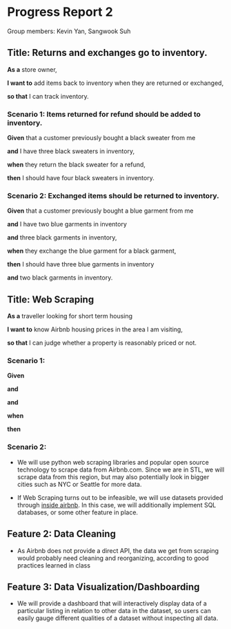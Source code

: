 # Progress Report 2

Group members: Kevin Yan, Sangwook Suh

## Title: Returns and exchanges go to inventory.


**As a** store owner,


**I want to**  add items back to inventory when they are returned or exchanged,


**so that**  I can track inventory.


### Scenario 1: Items returned for refund should be added to inventory.


**Given** that a customer previously bought a black sweater from me


**and** I have three black sweaters in inventory,


**when** they return the black sweater for a refund,


**then** I should have four black sweaters in inventory.

### Scenario 2: Exchanged items should be returned to inventory.


**Given** that a customer previously bought a blue garment from me


**and** I have two blue garments in inventory


**and** three black garments in inventory,


**when** they exchange the blue garment for a black garment,


**then** I should have three blue garments in inventory


**and** two black garments in inventory.


## Title: Web Scraping


**As a** traveller looking for short term housing


**I want to** know Airbnb housing prices in the area I am visiting,


**so that** I can judge whether a property is reasonably priced or not.



### Scenario 1:

**Given**

**and**

**and**

**when**

**then**


### Scenario 2: 

* We will use python web scraping libraries and popular open source technology to scrape data from Airbnb.com. Since we are in STL, we will scrape data from this region, but may also potentially look in bigger cities such as NYC or Seattle for more data.

* If Web Scraping turns out to be infeasible, we will use datasets provided through [inside airbnb](http://insideairbnb.com/).  In this case, we will additionally implement SQL databases, or some other feature in place.


## Feature 2: Data Cleaning 

* As Airbnb does not provide a direct API, the data we get from scraping would probably need cleaning and reorganizing, according to good practices learned in class


## Feature 3: Data Visualization/Dashboarding 

* We will provide a dashboard that will interactively display data of a particular listing in relation to other data in the dataset, so users can easily gauge different qualities of a dataset without inspecting all data.


